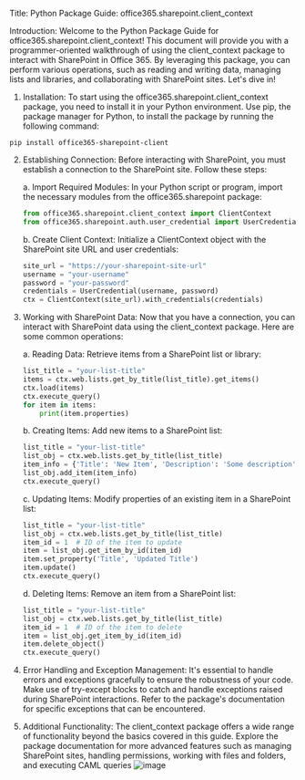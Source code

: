Title: Python Package Guide: office365.sharepoint.client_context

Introduction:
Welcome to the Python Package Guide for office365.sharepoint.client_context! This document will provide you with a programmer-oriented walkthrough of using the client_context package to interact with SharePoint in Office 365. By leveraging this package, you can perform various operations, such as reading and writing data, managing lists and libraries, and collaborating with SharePoint sites. Let's dive in!

1. Installation:
To start using the office365.sharepoint.client_context package, you need to install it in your Python environment. Use pip, the package manager for Python, to install the package by running the following command:
```
pip install office365-sharepoint-client
```

2. Establishing Connection:
Before interacting with SharePoint, you must establish a connection to the SharePoint site. Follow these steps:

    a. Import Required Modules:
    In your Python script or program, import the necessary modules from the office365.sharepoint package:
    ```python
    from office365.sharepoint.client_context import ClientContext
    from office365.sharepoint.auth.user_credential import UserCredential
    ```

    b. Create Client Context:
    Initialize a ClientContext object with the SharePoint site URL and user credentials:
    ```python
    site_url = "https://your-sharepoint-site-url"
    username = "your-username"
    password = "your-password"
    credentials = UserCredential(username, password)
    ctx = ClientContext(site_url).with_credentials(credentials)
    ```

3. Working with SharePoint Data:
Now that you have a connection, you can interact with SharePoint data using the client_context package. Here are some common operations:

    a. Reading Data:
    Retrieve items from a SharePoint list or library:
    ```python
    list_title = "your-list-title"
    items = ctx.web.lists.get_by_title(list_title).get_items()
    ctx.load(items)
    ctx.execute_query()
    for item in items:
        print(item.properties)
    ```

    b. Creating Items:
    Add new items to a SharePoint list:
    ```python
    list_title = "your-list-title"
    list_obj = ctx.web.lists.get_by_title(list_title)
    item_info = {'Title': 'New Item', 'Description': 'Some description'}
    list_obj.add_item(item_info)
    ctx.execute_query()
    ```

    c. Updating Items:
    Modify properties of an existing item in a SharePoint list:
    ```python
    list_title = "your-list-title"
    list_obj = ctx.web.lists.get_by_title(list_title)
    item_id = 1  # ID of the item to update
    item = list_obj.get_item_by_id(item_id)
    item.set_property('Title', 'Updated Title')
    item.update()
    ctx.execute_query()
    ```

    d. Deleting Items:
    Remove an item from a SharePoint list:
    ```python
    list_title = "your-list-title"
    list_obj = ctx.web.lists.get_by_title(list_title)
    item_id = 1  # ID of the item to delete
    item = list_obj.get_item_by_id(item_id)
    item.delete_object()
    ctx.execute_query()
    ```

4. Error Handling and Exception Management:
It's essential to handle errors and exceptions gracefully to ensure the robustness of your code. Make use of try-except blocks to catch and handle exceptions raised during SharePoint interactions. Refer to the package's documentation for specific exceptions that can be encountered.

5. Additional Functionality:
The client_context package offers a wide range of functionality beyond the basics covered in this guide. Explore the package documentation for more advanced features such as managing SharePoint sites, handling permissions, working with files and folders, and executing CAML queries
![image](https://github.com/xinyuanma/guidance/assets/57955362/2a7779fe-389b-4fc0-b8a7-a5fa99036df5)
